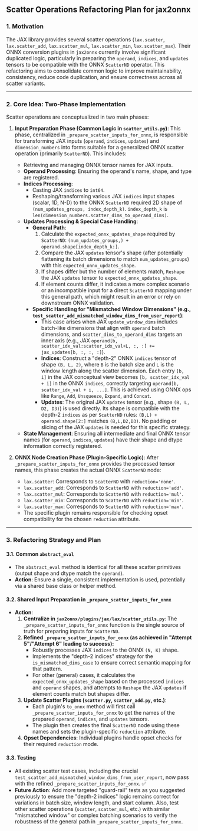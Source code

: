 ## Scatter Operations Refactoring Plan for jax2onnx

### 1. Motivation
The JAX library provides several scatter operations (`lax.scatter`, `lax.scatter_add`, `lax.scatter_mul`, `lax.scatter_min`, `lax.scatter_max`). Their ONNX conversion plugins in `jax2onnx` currently involve significant duplicated logic, particularly in preparing the `operand`, `indices`, and `updates` tensors to be compatible with the ONNX `ScatterND` operator. This refactoring aims to consolidate common logic to improve maintainability, consistency, reduce code duplication, and ensure correctness across all scatter variants.

---
### 2. Core Idea: Two-Phase Implementation

Scatter operations are conceptualized in two main phases:

1.  **Input Preparation Phase (Common Logic in `scatter_utils.py`)**: This phase, centralized in `_prepare_scatter_inputs_for_onnx`, is responsible for transforming JAX inputs (`operand`, `indices`, `updates`) and `dimension_numbers` into forms suitable for a generalized ONNX scatter operation (primarily `ScatterND`). This includes:
    * Retrieving and managing ONNX tensor names for JAX inputs.
    * **Operand Processing**: Ensuring the operand's name, shape, and type are registered.
    * **Indices Processing**:
        * Casting JAX `indices` to `int64`.
        * Reshaping/transforming various JAX `indices` input shapes (scalar, 1D, N-D) to the ONNX `ScatterND` required 2D shape of `(num_updates_groups, index_depth_k)`. `index_depth_k` is `len(dimension_numbers.scatter_dims_to_operand_dims)`.
    * **Updates Processing & Special Case Handling**:
        * **General Path**:
            1.  Calculate the `expected_onnx_updates_shape` required by `ScatterND`: `(num_updates_groups,) + operand.shape[index_depth_k:]`.
            2.  Compare the JAX `updates` tensor's shape (after potentially flattening its batch dimensions to match `num_updates_groups`) with this `expected_onnx_updates_shape`.
            3.  If shapes differ but the number of elements match, `Reshape` the JAX `updates` tensor to `expected_onnx_updates_shape`.
            4.  If element counts differ, it indicates a more complex scenario or an incompatible input for a direct `ScatterND` mapping under this general path, which might result in an error or rely on downstream ONNX validation.
        * **Specific Handling for "Mismatched Window Dimensions" (e.g., `test_scatter_add_mismatched_window_dims_from_user_report`)**:
            * This case arises when JAX `update_window_dims` includes batch-like dimensions that align with `operand` batch dimensions, and `scatter_dims_to_operand_dims` targets an inner axis (e.g., JAX `operand[b, scatter_idx_val:scatter_idx_val+L, :, :] += jax_updates[b, :, :, :]`).
            * **Indices**: Construct a "depth-2" ONNX `indices` tensor of shape `(B, L, 2)`, where `B` is the batch size and `L` is the window length along the scatter dimension. Each entry `[b, i]` in the JAX conceptual view becomes `[b, scatter_idx_val + i]` in the ONNX `indices`, correctly targeting `operand[b, scatter_idx_val + i, ...]`. This is achieved using ONNX ops like `Range`, `Add`, `Unsqueeze`, `Expand`, and `Concat`.
            * **Updates**: The original JAX `updates` tensor (e.g., shape `(B, L, D2, D3)`) is used directly. Its shape is compatible with the depth-2 `indices` as per `ScatterND` rules: `(B,L) + operand.shape[2:]` matches `(B,L,D2,D3)`. No padding or slicing of the JAX `updates` is needed for this specific strategy.
    * **State Management**: Ensuring all intermediate and final ONNX tensor names (for `operand`, `indices`, `updates`) have their shape and dtype information correctly registered.

2.  **ONNX Node Creation Phase (Plugin-Specific Logic)**: After `_prepare_scatter_inputs_for_onnx` provides the processed tensor names, this phase creates the actual ONNX `ScatterND` node:
    * `lax.scatter`: Corresponds to `ScatterND` with `reduction='none'`.
    * `lax.scatter_add`: Corresponds to `ScatterND` with `reduction='add'`.
    * `lax.scatter_mul`: Corresponds to `ScatterND` with `reduction='mul'`.
    * `lax.scatter_min`: Corresponds to `ScatterND` with `reduction='min'`.
    * `lax.scatter_max`: Corresponds to `ScatterND` with `reduction='max'`.
    * The specific plugin remains responsible for checking opset compatibility for the chosen `reduction` attribute.

---
### 3. Refactoring Strategy and Plan

#### 3.1. Common `abstract_eval`
* The `abstract_eval` method is identical for all these scatter primitives (output shape and dtype match the `operand`).
* **Action**: Ensure a single, consistent implementation is used, potentially via a shared base class or helper method.

#### 3.2. Shared Input Preparation in `_prepare_scatter_inputs_for_onnx`
* **Action**:
    1.  **Centralize in `jax2onnx/plugins/jax/lax/scatter_utils.py`**: The `_prepare_scatter_inputs_for_onnx` function is the single source of truth for preparing inputs for `ScatterND`.
    2.  **Refined `_prepare_scatter_inputs_for_onnx` (as achieved in "Attempt 5"/"Attempt 6" leading to success):**
        * Robustly processes JAX `indices` to the ONNX `(N, K)` shape.
        * Implements the "depth-2 indices" strategy for the `is_mismatched_dims_case` to ensure correct semantic mapping for that pattern.
        * For other (general) cases, it calculates the `expected_onnx_updates_shape` based on the processed `indices` and `operand` shapes, and attempts to `Reshape` the JAX `updates` if element counts match but shapes differ.
    3.  **Update Scatter Plugins (`scatter.py`, `scatter_add.py`, etc.)**:
        * Each plugin's `to_onnx` method will first call `_prepare_scatter_inputs_for_onnx` to get the names of the prepared `operand`, `indices`, and `updates` tensors.
        * The plugin then creates the final `ScatterND` node using these names and sets the plugin-specific `reduction` attribute.
    4.  **Opset Dependencies**: Individual plugins handle opset checks for their required `reduction` mode.

#### 3.3. Testing
* All existing scatter test cases, including the crucial `test_scatter_add_mismatched_window_dims_from_user_report`, now pass with the refined `_prepare_scatter_inputs_for_onnx`. ✅
* **Future Action**: Add more targeted "guard-rail" tests as you suggested previously to ensure the "depth-2 indices" logic remains correct for variations in batch size, window length, and start column. Also, test other scatter operations (`scatter`, `scatter_mul`, etc.) with similar "mismatched window" or complex batching scenarios to verify the robustness of the general path in `_prepare_scatter_inputs_for_onnx`.

 